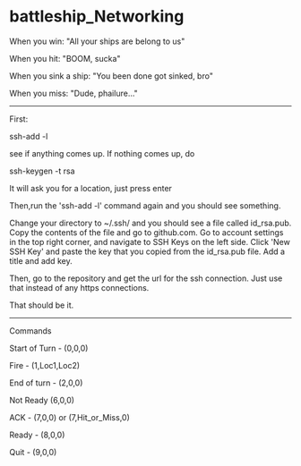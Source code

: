 battleship_Networking
=====================

When you win: "All your ships are belong to us"

When you hit: "BOOM, sucka"

When you sink a ship: "You been done got sinked, bro"

When you miss: "Dude, phailure..."

-------------------

First:

  ssh-add -l

see if anything comes up. If nothing comes up, do

  ssh-keygen -t rsa
  
It will ask you for a location, just press enter

Then,run the 'ssh-add -l' command again and you should see something.

Change your directory to ~/.ssh/ and you should see a file called id_rsa.pub. Copy the contents of the file and go to github.com.
Go to account settings in the top right corner, and navigate to SSH Keys on the left side. Click 'New SSH Key' and paste the key that you copied from
the id_rsa.pub file. Add a title and add key.

Then, go to the repository and get the url for the ssh connection. Just use that instead of any https connections.

That should be it.

-----------------

Commands

Start of Turn - (0,0,0)

Fire - (1,Loc1,Loc2)

End of turn - (2,0,0)

Not Ready (6,0,0)

ACK - (7,0,0) or (7,Hit_or_Miss,0)

Ready - (8,0,0)

Quit - (9,0,0)